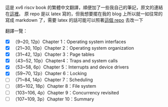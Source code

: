 這是 xv6 riscv book 的繁體中文翻譯，順便加了一些我自己的筆記，原文的連結在[這裡](https://github.com/mit-pdos/xv6-riscv-book/tree/xv6-riscv)。 原 repo 是以 latex 寫的，但我想要擺在我的 blog 上所以就一如往常的寫成 markdown 了，需要 latex 的話可能可以照著[這個 repo](https://github.com/HelloYJohn/xv6-riscv-book-zh-cn) 去改一下

翻譯一覽：

- [x] （9~20, 12p）Chapter 1：Operating system interfaces
- [x] （21~30, 10p）Chapter 2：Operating system organization
- [x] （31~42, 12p）Chapter 3：Page tables
- [x] （43~52, 10p）Chapter4：Traps and system calls
- [x] （53~58, 6p）Chapter 5：Interrupts and device drivers
- [x] （59~70, 12p）Chapter 6：Locking
- [ ] （71~84, 14p）Chapter 7：Scheduling
- [ ] （85~102, 18p）Chapter 8：File system
- [ ] （103~106, 4p）Chapter 9：Concurrency revisited
- [ ] （107~109, 3p）Chapter 10：Summary
